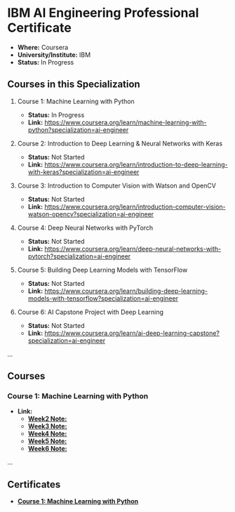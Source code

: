 # IBM AI Engineering Professional Certificate

- **Where:** Coursera
- **University/Institute:** IBM
- **Status:** In Progress

## Courses in this Specialization

1. Course 1: Machine Learning with Python
   - **Status:** In Progress
   - **Link:** <https://www.coursera.org/learn/machine-learning-with-python?specialization=ai-engineer>

2. Course 2: Introduction to Deep Learning & Neural Networks with Keras
   - **Status:** Not Started
   - **Link:** <https://www.coursera.org/learn/introduction-to-deep-learning-with-keras?specialization=ai-engineer>
  
3. Course 3: Introduction to Computer Vision with Watson and OpenCV
   - **Status:** Not Started
   - **Link:** <https://www.coursera.org/learn/introduction-computer-vision-watson-opencv?specialization=ai-engineer>
  
4. Course 4: Deep Neural Networks with PyTorch
   - **Status:** Not Started
   - **Link:** <https://www.coursera.org/learn/deep-neural-networks-with-pytorch?specialization=ai-engineer>
  
5. Course 5: Building Deep Learning Models with TensorFlow
   - **Status:** Not Started
   - **Link:** <https://www.coursera.org/learn/building-deep-learning-models-with-tensorflow?specialization=ai-engineer>

6. Course 6: AI Capstone Project with Deep Learning
   - **Status:** Not Started
   - **Link:** <https://www.coursera.org/learn/ai-deep-learning-capstone?specialization=ai-engineer>

...

## Courses

### Course 1: Machine Learning with Python

- **Link:** 
  - [**Week2 Note:**](IBMAIEngineering/blob/main/Course1/Week2.md)
  - [**Week3 Note:**](IBMAIEngineering/blob/main/Course1/Week3.md)
  - [**Week4 Note:**](IBMAIEngineering/blob/main/Course1/Week4.md)
  - [**Week5 Note:**](IBMAIEngineering/blob/main/Course1/Week5.md)
  - [**Week6 Note:**](IBMAIEngineering/blob/main/Course1/Week6.md)


...

## Certificates

- [**Course 1: Machine Learning with Python**]()

